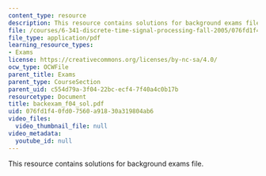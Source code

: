 ```yaml
---
content_type: resource
description: This resource contains solutions for background exams file.
file: /courses/6-341-discrete-time-signal-processing-fall-2005/076fd1f40fd07560a91830a319804ab6_backexam_f04_sol.pdf
file_type: application/pdf
learning_resource_types:
- Exams
license: https://creativecommons.org/licenses/by-nc-sa/4.0/
ocw_type: OCWFile
parent_title: Exams
parent_type: CourseSection
parent_uid: c554d79a-3f04-22bc-ecf4-7f40a4c0b17b
resourcetype: Document
title: backexam_f04_sol.pdf
uid: 076fd1f4-0fd0-7560-a918-30a319804ab6
video_files:
  video_thumbnail_file: null
video_metadata:
  youtube_id: null
---
```

This resource contains solutions for background exams file.